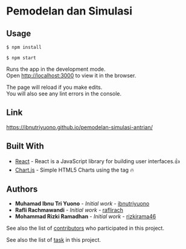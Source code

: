 # Pemodelan dan Simulasi

## Usage
```
$ npm install
```
```
$ npm start
```
Runs the app in the development mode.<br>
Open [http://localhost:3000](http://localhost:3000) to view it in the browser.

The page will reload if you make edits.<br>
You will also see any lint errors in the console.

## Link
https://ibnutriyuono.github.io/pemodelan-simulasi-antrian/

## Built With

* [React](https://reactjs.org/) - React is a JavaScript library for building user interfaces.:+1:
* [Chart.js](https://github.com/chartjs/Chart.js) - Simple HTML5 Charts using the <canvas> tag :fire:
  
## Authors

* **Muhamad Ibnu Tri Yuono** - *Initial work* - [ibnutriyuono](https://github.com/ibnutriyuono)
* **Rafli Rachmawandi** - *Initial work* - [raflirach](https://github.com/raflirach)
* **Mohammad Rizki Ramadhan** - *Initial work* - [rizkirama46](https://github.com/rizkirama46)

See also the list of [contributors](https://github.com/ibnutriyuono/pemodelan-simulasi-antrian/contributors) who participated in this project.

See also the list of [task](https://github.com/ibnutriyuono/pemodelan-simulasi-antrian/projects) in this project.
